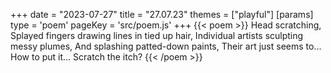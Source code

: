 +++
date = "2023-07-27"
title = "27.07.23"
themes = ["playful"]
[params]
  type = 'poem'
  pageKey = 'src/poem.js'
+++
{{< poem >}}
Head scratching,
Splayed fingers drawing lines in tied up hair,
Individual artists sculpting messy plumes,
And splashing patted-down paints,
Their art just seems to...
How to put it...
Scratch the itch?
{{< /poem >}}